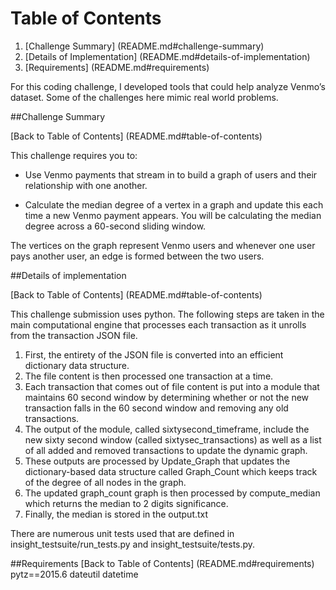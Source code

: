 # Table of Contents

1. [Challenge Summary] (README.md#challenge-summary)
2. [Details of Implementation] (README.md#details-of-implementation)
3. [Requirements] (README.md#requirements)

For this coding challenge, I developed tools that could help analyze Venmo’s dataset. Some of the challenges here mimic real world problems.


##Challenge Summary

[Back to Table of Contents] (README.md#table-of-contents)

This challenge requires you to:

- Use Venmo payments that stream in to build a  graph of users and their relationship with one another.

- Calculate the median degree of a vertex in a graph and update this each time a new Venmo payment appears. You will be calculating the median degree across a 60-second sliding window.

The vertices on the graph represent Venmo users and whenever one user pays another user, an edge is formed between the two users.

##Details of implementation

[Back to Table of Contents] (README.md#table-of-contents)

This challenge submission uses python. The following steps are taken in the main computational engine that processes each transaction as it unrolls from the transaction JSON file.

1. First, the entirety of the JSON file is converted into an efficient dictionary data structure. 
2. The file content is then processed one transaction at a time.
3. Each transaction that comes out of file content is put into a module that maintains 60 second window by determining whether or not the new transaction falls in the 60 second window and removing any old transactions.
4. The output of the module, called sixtysecond_timeframe, include the new sixty second window (called sixtysec_transactions) as well as a list of all added and removed transactions to update the dynamic graph.
5. These outputs are processed by Update_Graph that updates the dictionary-based data structure called Graph_Count which keeps track of the degree of all nodes in the graph.
6. The updated graph_count graph is then processed by compute_median which returns the median to 2 digits significance.
7. Finally, the median is stored in the output.txt

There are numerous unit tests used that are defined in insight_testsuite/run_tests.py and insight_testsuite/tests.py.

##Requirements
[Back to Table of Contents] (README.md#requirements)
pytz==2015.6
dateutil
datetime
